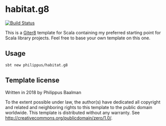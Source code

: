 # habitat.g8

[![Build Status](https://travis-ci.org/Philippus/habitat.g8.svg?branch=master)](https://travis-ci.org/Philippus/habitat.g8)

This is a [Giter8][g8] template for Scala containing my preferred starting point for Scala library projects. Feel free
to base your own template on this one.

## Usage
```
sbt new philippus/habitat.g8
```

## Template license
Written in 2018 by Philippus Baalman

To the extent possible under law, the author(s) have dedicated all copyright and related and neighboring rights to this
template to the public domain worldwide. This template is distributed without any warranty.
See <http://creativecommons.org/publicdomain/zero/1.0/>.

[g8]: http://www.foundweekends.org/giter8/

